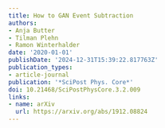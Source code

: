 ```yaml
---
title: How to GAN Event Subtraction
authors:
- Anja Butter
- Tilman Plehn
- Ramon Winterhalder
date: '2020-01-01'
publishDate: '2024-12-31T15:39:22.817763Z'
publication_types:
- article-journal
publication: '*SciPost Phys. Core*'
doi: 10.21468/SciPostPhysCore.3.2.009
links:
- name: arXiv
  url: https://arxiv.org/abs/1912.08824
---
```

